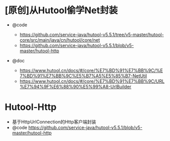 # [原创]从Hutool偷学Net封装

- @code 
  - https://github.com/service-java/hutool-v5.5.1/tree/v5-master/hutool-core/src/main/java/cn/hutool/core/net
  - https://github.com/service-java/hutool-v5.5.1/blob/v5-master/hutool-http

- @doc 
  - https://www.hutool.cn/docs/#/core/%E7%BD%91%E7%BB%9C/%E7%BD%91%E7%BB%9C%E5%B7%A5%E5%85%B7-NetUtil
  - https://www.hutool.cn/docs/#/core/%E7%BD%91%E7%BB%9C/URL%E7%94%9F%E6%88%90%E5%99%A8-UrlBuilder

# Hutool-Http

- 基于HttpUrlConnection的Http客户端封装
- @code https://github.com/service-java/hutool-v5.5.1/blob/v5-master/hutool-http